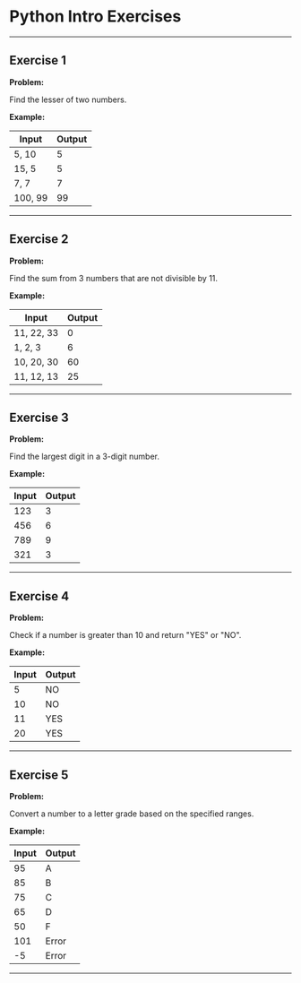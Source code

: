 # Python Intro Exercises

---

## Exercise 1

**Problem:**

Find the lesser of two numbers.

**Example:**

| Input | Output |
|-------|--------|
| 5, 10 | 5      |
| 15, 5 | 5      |
| 7, 7  | 7      |
| 100, 99 | 99    |

---

## Exercise 2

**Problem:**

Find the sum from 3 numbers that are not divisible by 11.

**Example:**

| Input            | Output |
|------------------|--------|
| 11, 22, 33 | 0      |
| 1, 2, 3   | 6     |
| 10, 20, 30   | 60  |
| 11, 12, 13    | 25    |

---

## Exercise 3

**Problem:**

Find the largest digit in a 3-digit number.

**Example:**

| Input | Output |
|-------|--------|
| 123   | 3      |
| 456   | 6      |
| 789   | 9      |
| 321   | 3      |

---

## Exercise 4

**Problem:**

Check if a number is greater than 10 and return "YES" or "NO".

**Example:**

| Input | Output |
|-------|--------|
| 5     | NO     |
| 10    | NO     |
| 11    | YES    |
| 20    | YES    |

---

## Exercise 5

**Problem:**

Convert a number to a letter grade based on the specified ranges.

**Example:**

| Input | Output |
|-------|--------|
| 95    | A      |
| 85    | B      |
| 75    | C      |
| 65    | D      |
| 50    | F      |
| 101   | Error  |
| -5    | Error  |

---
